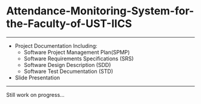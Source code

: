 # Attendance-Monitoring-System-for-the-Faculty-of-UST-IICS
---
* Project Documentation Including:
  * Software Project Management Plan(SPMP)
  * Software Requirements Specifications (SRS)
  * Software Design Description (SDD)
  * Software Test Decumentation (STD)
* Slide Presentation
---
Still work on progress...
